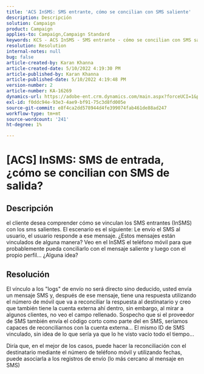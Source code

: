 ```yaml
---
title: 'ACS InSMS: SMS entrante, cómo se concilian con SMS saliente'
description: Descripción
solution: Campaign
product: Campaign
applies-to: Campaign,Campaign Standard
keywords: KCS - ACS InSMS - SMS entrante - cómo se concilian con SMS saliente
resolution: Resolution
internal-notes: null
bug: false
article-created-by: Karan Khanna
article-created-date: 5/10/2022 4:19:30 PM
article-published-by: Karan Khanna
article-published-date: 5/10/2022 4:19:48 PM
version-number: 2
article-number: KA-16269
dynamics-url: https://adobe-ent.crm.dynamics.com/main.aspx?forceUCI=1&pagetype=entityrecord&etn=knowledgearticle&id=5aa7ebf4-7cd0-ec11-a7b5-00224809c556
exl-id: f0ddc94e-93e3-4ae9-bf91-75c3d8fd005e
source-git-commit: e8f4ca2dd578944d4fe399074fab461de88ad247
workflow-type: tm+mt
source-wordcount: '241'
ht-degree: 1%

---
```


# [ACS] InSMS: SMS de entrada, ¿cómo se concilian con SMS de salida?

## Descripción


el cliente desea comprender cómo se vinculan los SMS entrantes (InSMS) con los sms salientes.
El escenario es el siguiente: Le envío el SMS al usuario, el usuario responde a ese mensaje.
¿Estos mensajes están vinculados de alguna manera? Veo en el InSMS el teléfono móvil para que probablemente pueda conciliarlo con el mensaje saliente y luego con el propio perfil... ¿Alguna idea?


## Resolución


El vínculo a los &quot;logs&quot; de envío no será directo sino deducido, usted envía un mensaje SMS y, después de ese mensaje, tiene una respuesta utilizando el número de móvil que va a reconciliar la respuesta al destinatario y creo que también tiene la cuenta externa ahí dentro, sin embargo, al mirar a algunos clientes, no veo el campo rellenado. Sospecho que si el proveedor de SMS también envía el código corto como parte del en SMS, seríamos capaces de reconciliarnos con la cuenta externa... El mismo ID de SMS vinculado, sin idea de lo que sería ya que lo he visto vacío todo el tiempo...



Diría que, en el mejor de los casos, puede hacer la reconciliación con el destinatario mediante el número de teléfono móvil y utilizando fechas, puede asociarla a los registros de envío (lo más cercano al mensaje en SMS)
